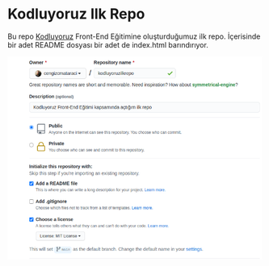 # Kodluyoruz Ilk Repo
Bu repo [Kodluyoruz](https://kodluyoruz.org) Front-End Eğitimine oluşturduğumuz ilk repo. İçerisinde bir adet README dosyası bir adet de index.html barındırıyor.

![Image](https://raw.githubusercontent.com/Kodluyoruz/taskforce/main/git/odev1/figures/github.png)